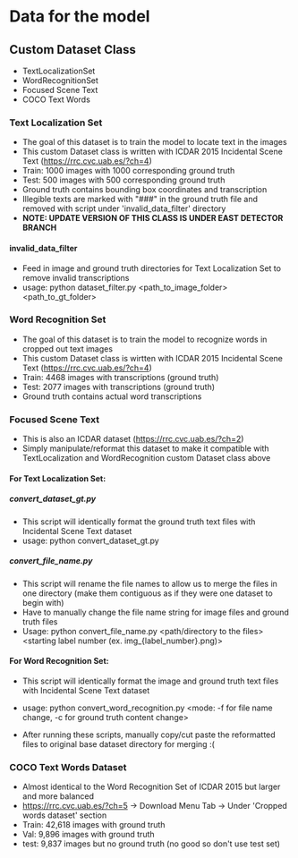# Data for the model
## Custom Dataset Class
- TextLocalizationSet
- WordRecognitionSet
- Focused Scene Text
- COCO Text Words
### Text Localization Set
- The goal of this dataset is to train the model to locate text in the images
- This custom Dataset class is written with ICDAR 2015 Incidental Scene Text (https://rrc.cvc.uab.es/?ch=4)
- Train: 1000 images with 1000 corresponding ground truth
- Test: 500 images with 500 corresponding ground truth
- Ground truth contains bounding box coordinates and transcription
- Illegible texts are marked with "###" in the ground truth file and removed with script under 'invalid_data_filter' directory
- **__NOTE: UPDATE VERSION OF THIS CLASS IS UNDER EAST DETECTOR BRANCH__**
#### invalid_data_filter
- Feed in image and ground truth directories for Text Localization Set to remove invalid transcriptions
- usage: python dataset_filter.py <path_to_image_folder> <path_to_gt_folder>
### Word Recognition Set
- The goal of this dataset is to train the model to recognize words in cropped out text images
- This custom Dataset class is wirtten with ICDAR 2015 Incidental Scene Text (https://rrc.cvc.uab.es/?ch=4)
- Train: 4468 images with transcriptions (ground truth)
- Test: 2077 images with transcriptions (ground truth)
- Ground truth contains actual word transcriptions
### Focused Scene Text
- This is also an ICDAR dataset (https://rrc.cvc.uab.es/?ch=2)
- Simply manipulate/reformat this dataset to make it compatible with TextLocalization and WordRecognition custom Dataset class above
#### For Text Localization Set:
##### convert_dataset_gt.py
- This script will identically format the ground truth text files with Incidental Scene Text dataset 
- usage: python convert_dataset_gt.py <path to ground truth directory>
##### convert_file_name.py
- This script will rename the file names to allow us to merge the files in one directory (make them contiguous as if they were one dataset to begin with)
- Have to manually change the file name string for image files and ground truth files
- Usage: python convert_file_name.py <path/directory to the files> <starting label number (ex. img_{label_number}.png)>
#### For Word Recognition Set:
- This script will identically format the image and ground truth text files with Incidental Scene Text dataset
- usage: python convert_word_recognition.py <mode: -f for file name change, -c for ground truth content change> <directory name> <starting number label>

- After running these scripts, manually copy/cut paste the reformatted files to original base dataset directory for merging :(
### COCO Text Words Dataset
- Almost identical to the Word Recognition Set of ICDAR 2015 but larger and more balanced
- https://rrc.cvc.uab.es/?ch=5 -> Download Menu Tab -> Under 'Cropped words dataset' section
- Train: 42,618 images with ground truth
- Val: 9,896 images with ground truth
- test: 9,837 images but no ground truth (no good so don't use test set)
